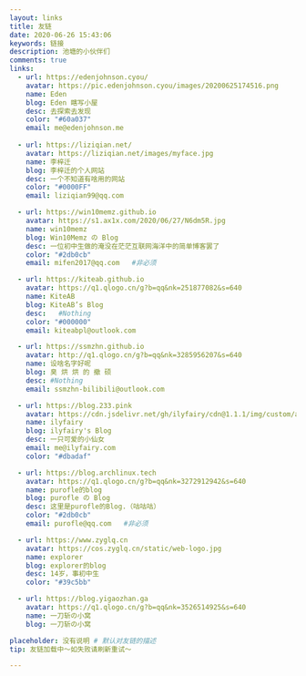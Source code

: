 ```yaml
---
layout: links
title: 友链
date: 2020-06-26 15:43:06
keywords: 链接
description: 池塘的小伙伴们
comments: true
links:
  - url: https://edenjohnson.cyou/ 
    avatar: https://pic.edenjohnson.cyou/images/20200625174516.png
    name: Eden
    blog: Eden 瞎写小屋
    desc: 去探索去发现
    color: "#60a037"
    email: me@edenjohnson.me
 
  - url: https://liziqian.net/
    avatar: https://liziqian.net/images/myface.jpg
    name: 李梓迁
    blog: 李梓迁的个人网站
    desc: 一个不知道有啥用的网站
    color: "#0000FF"
    email: liziqian99@qq.com

  - url: https://win10memz.github.io
    avatar: https://s1.ax1x.com/2020/06/27/N6dm5R.jpg
    name: win10memz
    blog: Win10Memz の Blog
    desc: 一位初中生做的淹没在茫茫互联网海洋中的简单博客罢了
    color: "#2db0cb" 
    email: mifen2017@qq.com   #非必须

  - url: https://kiteab.github.io
    avatar: https://q1.qlogo.cn/g?b=qq&nk=251877082&s=640
    name: KiteAB
    blog: KiteAB’s Blog
    desc:   #Nothing
    color: "#000000"
    email: kiteabpl@outlook.com

  - url: https://ssmzhn.github.io
    avatar: http://q1.qlogo.cn/g?b=qq&nk=3285956207&s=640
    name: 设啥名字好呢
    blog: 臭 烘 烘 的 撤 硕
    desc: #Nothing
    email: ssmzhn-bilibili@outlook.com

  - url: https://blog.233.pink
    avatar: https://cdn.jsdelivr.net/gh/ilyfairy/cdn@1.1.1/img/custom/avatar.png
    name: ilyfairy
    blog: ilyfairy's Blog
    desc: 一只可爱的小仙女
    email: me@ilyfairy.com
    color: "#dbadaf"

  - url: https://blog.archlinux.tech
    avatar: https://q1.qlogo.cn/g?b=qq&nk=3272912942&s=640
    name: purofle的blog
    blog: purofle の Blog
    desc: 这里是purofle的Blog.（咕咕咕）
    color: "#2db0cb" 
    email: purofle@qq.com   #非必须

  - url: https://www.zyglq.cn
    avatar: https://cos.zyglq.cn/static/web-logo.jpg
    name: explorer
    blog: explorer的blog
    desc: 14岁，事初中生
    color: "#39c5bb"

  - url: https://blog.yigaozhan.ga
    avatar: https://q1.qlogo.cn/g?b=qq&nk=3526514925&s=640
    name: 一刀斩の小窝
    blog: 一刀斩の小窝

placeholder: 没有说明 # 默认对友链的描述
tip: 友链加载中～如失败请刷新重试～

---
```


